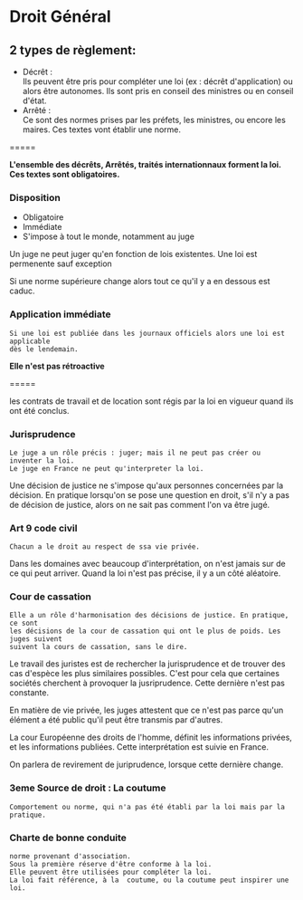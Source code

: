 # Droit Général

## 2 types de règlement:
* Décrêt :  
Ils peuvent être pris pour compléter une loi (ex : décrêt d'application) ou 
alors être autonomes.
Ils sont pris en conseil des ministres ou en conseil d'état.  
* Arrêté :  
Ce sont des normes prises par les préfets, les ministres, ou encore les maires.
Ces textes vont établir une norme.  

=====

**L'ensemble des décrêts, Arrêtés, traités internationnaux forment la loi. 
Ces textes sont obligatoires.**

### Disposition
* Obligatoire
* Immédiate
* S'impose à tout le monde, notamment au juge  

 Un juge ne peut juger qu'en fonction de lois existentes. Une loi est permenente
 sauf exception  
 
 Si une norme supérieure change alors tout ce qu'il y a en dessous est caduc.
 
 ### Application immédiate
	Si une loi est publiée dans les journaux officiels alors une loi est applicable
	dès le lendemain.
	
**Elle n'est pas rétroactive**

=====

les contrats de travail et de location sont régis par la loi en vigueur quand ils ont
été conclus.

### Jurisprudence
	Le juge a un rôle précis : juger; mais il ne peut pas créer ou inventer la loi.
	Le juge en France ne peut qu'interpreter la loi.
	
Une décision de justice ne s'impose qu'aux personnes concernées par la décision.
En pratique lorsqu'on se pose une question en droit, s'il n'y a pas de décision
de justice, alors on ne sait pas comment l'on va être jugé.

### Art 9 code civil
	Chacun a le droit au respect de ssa vie privée.
	
Dans les domaines avec beaucoup d'interprétation, on n'est jamais sur de ce qui 
peut arriver. Quand la loi n'est pas précise, il y a un côté aléatoire.

### Cour de cassation
	Elle a un rôle d'harmonisation des décisions de justice. En pratique, ce sont 
	les décisions de la cour de cassation qui ont le plus de poids. Les juges suivent
	suivent la cours de cassation, sans le dire.
	
Le travail des juristes est de rechercher la jurisprudence et de trouver des cas d'espèce
les plus similaires possibles. C'est pour cela que certaines sociétés cherchent à provoquer
la jusriprudence. Cette dernière n'est pas constante.

En matière de vie privée, les juges attestent que ce n'est pas parce qu'un élément a été
public qu'il peut être transmis par d'autres.

La cour Européenne des droits de l'homme, définit les informations privées, et les informations
publiées. Cette interprétation est suivie en France.

On parlera de revirement de juriprudence, lorsque cette dernière change.

### 3eme Source de droit : La coutume
	Comportement ou norme, qui n'a pas été établi par la loi mais par la pratique.
	
### Charte de bonne conduite
	norme provenant d'association.
	Sous la première réserve d'être conforme à la loi.
	Elle peuvent être utilisées pour compléter la loi.
	La loi fait référence, à la  coutume, ou la coutume peut inspirer une loi.
	
